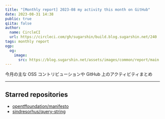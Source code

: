 ```yaml
---
title: "[Monthly report] 2023-08 my activity this month on GitHub"
date: 2023-08-31 14:38
public: true
qiita: false
author:
  name: CircleCI
  url: https://circleci.com/gh/sugarshin/build.blog.sugarshin.net/240
tags: monthly report
ogp:
  og:
    image:
      src: https://blog.sugarshin.net/assets/images/common/report/main.png
---
```


今月の主な OSS コントリビューションや GitHub 上のアクティビティまとめ

***

## Starred repositories

- [opentffoundation/manifesto](https://github.com/opentffoundation/manifesto)
- [sindresorhus/query-string](https://github.com/sindresorhus/query-string)
